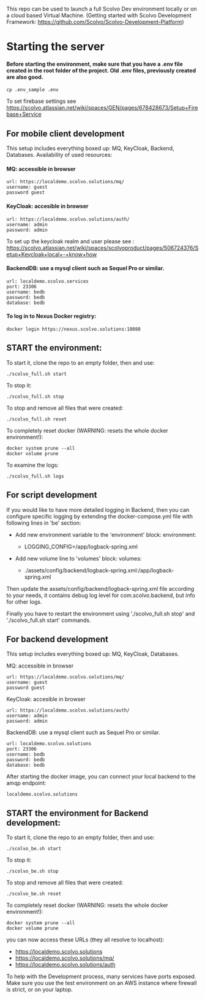 This repo can be used to launch a full Scolvo Dev environment locally or on a cloud based Virtual Machine. (Getting started with Scolvo Development Framework: https://github.com/Scolvo/Scolvo-Development-Platform)


# Starting the server

#### Before starting the environment, make sure that you have a .env file created in the root folder of the project. Old .env files, previously created are also good.

    cp .env_sample .env

To set firebase settings see https://scolvo.atlassian.net/wiki/spaces/GEN/pages/678428673/Setup+Firebase+Service

## For mobile client development

This setup includes everything boxed up: MQ, KeyCloak, Backend, Databases. Availability of used resources:

#### MQ: accessible in browser

    url: https://localdemo.scolvo.solutions/mq/
    username: guest
    password guest

#### KeyCloak: accesible in browser

    url: https://localdemo.scolvo.solutions/auth/
    username: admin
    password: admin

To set up the keycloak realm and user please see : https://scolvo.atlassian.net/wiki/spaces/scolvoproduct/pages/506724376/Setup+Keycloak+local+-+know+how
#### BackendDB: use a mysql client such as Sequel Pro or similar.

    url: localdemo.scolvo.services
    port: 23306
    username: bedb
    password: bedb
    database: bedb

#### To log in to Nexus Docker registry:

    docker login https://nexus.scolvo.solutions:18088

## START the environment:
To start it, clone the repo to an empty folder, then and use:

    ./scolvo_full.sh start

To stop it:

    ./scolvo_full.sh stop

To stop and remove all files that were created:

    ./scolvo_full.sh reset

To completely reset docker (WARNING: resets the whole docker environment!):

    docker system prune --all
    docker volume prune

To examine the logs:

    ./scolvo_full.sh logs

## For script development
If you would like to have more detailed logging in Backend, then you can configure specific logging by extending the docker-compose.yml file
with following lines in 'be' section:

* Add new environment variable to the 'environment' block:
    environment:
    - LOGGING_CONFIG=/app/logback-spring.xml

* Add new volume line to 'volumes' block:
    volumes:
    - ./assets/config/backend/logback-spring.xml:/app/logback-spring.xml

Then update the assets/config/backend/logback-spring.xml file according to your needs, it contains debug log level for com.scolvo.backend, but info for other logs.

Finally you have to restart the environment using './scolvo_full.sh stop' and './scolvo_full.sh start' commands.

## For backend development

This setup includes everything boxed up: MQ, KeyCloak, Databases.

MQ:  accessible in browser

    url: https://localdemo.scolvo.solutions/mq/
    username: guest
    password guest

KeyCloak: accesible in browser

    url: https://localdemo.scolvo.solutions/auth/
    username: admin
    password: admin

BackendDB: use a mysql client such as Sequel Pro or similar.

    url: localdemo.scolvo.solutions
    port: 23306
    username: bedb
    password: bedb
    database: bedb

After starting the docker image, you can connect your local backend to the amqp endpoint:

    localdemo.scolvo.solutions


## START the environment for Backend development:

To start it, clone the repo to an empty folder, then and use:

    ./scolvo_be.sh start

To stop it:

    ./scolvo_be.sh stop

To stop and remove all files that were created:

    ./scolvo_be.sh reset



To completely reset docker (WARNING: resets the whole docker environment!):

    docker system prune --all
    docker volume prune

you can now access these URLs (they all resolve to localhost):

* https://localdemo.scolvo.solutions
* https://localdemo.scolvo.solutions/mq/
* https://localdemo.scolvo.solutions/auth


To help with the Development process, many services have ports exposed. Make sure you use the test environment on an AWS instance where firewall is strict, or on your laptop.
